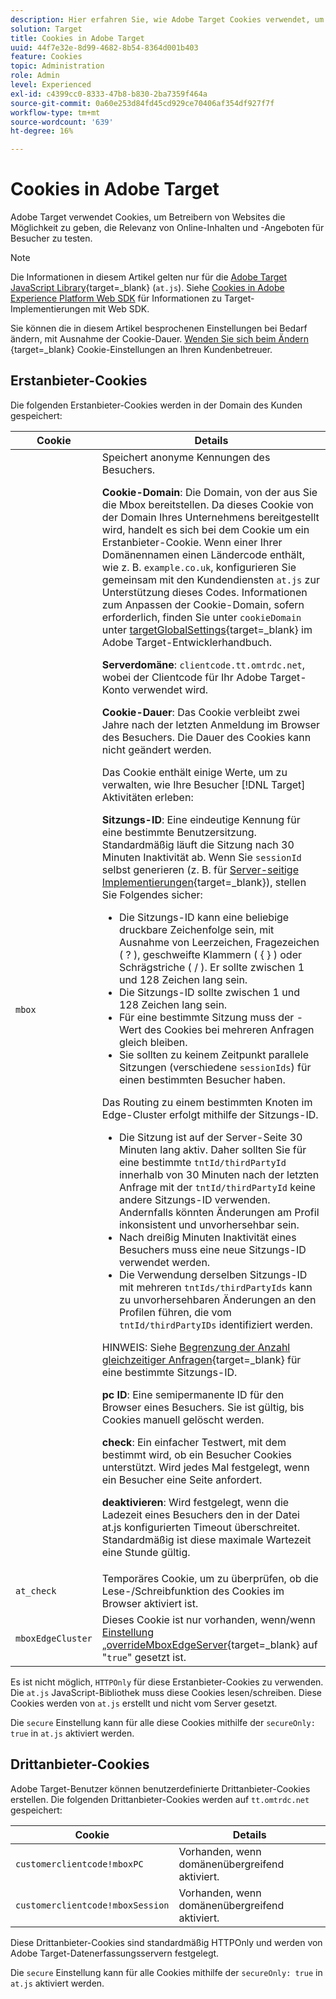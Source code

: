 ```yaml
---
description: Hier erfahren Sie, wie Adobe Target Cookies verwendet, um Website-Betreibern die Möglichkeit zu geben, zu testen, welche Online-Inhalte und Angebote für Besucher am relevantesten sind.
solution: Target
title: Cookies in Adobe Target
uuid: 44f7e32e-8d99-4682-8b54-8364d001b403
feature: Cookies
topic: Administration
role: Admin
level: Experienced
exl-id: c4399cc0-8333-47b8-b830-2ba7359f464a
source-git-commit: 0a60e253d84fd45cd929ce70406af354df927f7f
workflow-type: tm+mt
source-wordcount: '639'
ht-degree: 16%

---
```


# Cookies in Adobe Target

Adobe Target verwendet Cookies, um Betreibern von Websites die Möglichkeit zu geben, die Relevanz von Online-Inhalten und -Angeboten für Besucher zu testen.

>[!NOTE]
>
>Die Informationen in diesem Artikel gelten nur für die [Adobe Target JavaScript Library](https://experienceleague.adobe.com/docs/target-dev/developer/client-side/at-js-implementation/functions-overview/targetglobalsettings.html){target=_blank} (`at.js`). Siehe [Cookies in Adobe Experience Platform Web SDK](web-sdk.md) für Informationen zu Target-Implementierungen mit Web SDK.
>
>Sie können die in diesem Artikel besprochenen Einstellungen bei Bedarf ändern, mit Ausnahme der Cookie-Dauer. [Wenden Sie sich beim Ändern ](https://experienceleague.adobe.com/docs/target/using/cmp-resources-and-contact-information.html){target=_blank} Cookie-Einstellungen an Ihren Kundenbetreuer.

## Erstanbieter-Cookies

Die folgenden Erstanbieter-Cookies werden in der Domain des Kunden gespeichert:

| Cookie | Details |
| --- | --- |
| `mbox` | Speichert anonyme Kennungen des Besuchers.<P>**Cookie-Domain**: Die Domain, von der aus Sie die Mbox bereitstellen. Da dieses Cookie von der Domain Ihres Unternehmens bereitgestellt wird, handelt es sich bei dem Cookie um ein Erstanbieter-Cookie. Wenn einer Ihrer Domänennamen einen Ländercode enthält, wie z. B. `example.co.uk`, konfigurieren Sie gemeinsam mit den Kundendiensten `at.js` zur Unterstützung dieses Codes. Informationen zum Anpassen der Cookie-Domain, sofern erforderlich, finden Sie unter `cookieDomain` unter [targetGlobalSettings](https://experienceleague.adobe.com/docs/target-dev/developer/client-side/at-js-implementation/functions-overview/targetglobalsettings.html){target=_blank} im Adobe Target-Entwicklerhandbuch.<P>**Serverdomäne**: `clientcode.tt.omtrdc.net`, wobei der Clientcode für Ihr Adobe Target-Konto verwendet wird.<P>**Cookie-Dauer**: Das Cookie verbleibt zwei Jahre nach der letzten Anmeldung im Browser des Besuchers. Die Dauer des Cookies kann nicht geändert werden.<P>Das Cookie enthält einige Werte, um zu verwalten, wie Ihre Besucher [!DNL Target] Aktivitäten erleben:<P>**Sitzungs-ID**: Eine eindeutige Kennung für eine bestimmte Benutzersitzung. Standardmäßig läuft die Sitzung nach 30 Minuten Inaktivität ab. Wenn Sie `sessionId` selbst generieren (z. B. für [Server-seitige Implementierungen](https://experienceleague.adobe.com/docs/target-dev/developer/server-side/server-side-overview.html){target=_blank}), stellen Sie Folgendes sicher:<ul><li>Die Sitzungs-ID kann eine beliebige druckbare Zeichenfolge sein, mit Ausnahme von Leerzeichen, Fragezeichen ( ? ), geschweifte Klammern ( { } ) oder Schrägstriche ( / ). Er sollte zwischen 1 und 128 Zeichen lang sein.</li><li>Die Sitzungs-ID sollte zwischen 1 und 128 Zeichen lang sein.</li><li>Für eine bestimmte Sitzung muss der -Wert des Cookies bei mehreren Anfragen gleich bleiben.</li><li>Sie sollten zu keinem Zeitpunkt parallele Sitzungen (verschiedene `sessionIds`) für einen bestimmten Besucher haben.</li></ul>Das Routing zu einem bestimmten Knoten im Edge-Cluster erfolgt mithilfe der Sitzungs-ID.<ul><li>Die Sitzung ist auf der Server-Seite 30 Minuten lang aktiv. Daher sollten Sie für eine bestimmte `tntId/thirdPartyId` innerhalb von 30 Minuten nach der letzten Anfrage mit der `tntId/thirdPartyId` keine andere Sitzungs-ID verwenden. Andernfalls könnten Änderungen am Profil inkonsistent und unvorhersehbar sein.</li><li>Nach dreißig Minuten Inaktivität eines Besuchers muss eine neue Sitzungs-ID verwendet werden.</li><li>Die Verwendung derselben Sitzungs-ID mit mehreren `tntIds/thirdPartyIds` kann zu unvorhersehbaren Änderungen an den Profilen führen, die vom `tntId/thirdPartyIDs` identifiziert werden.</li></ul>HINWEIS: Siehe [Begrenzung der Anzahl gleichzeitiger Anfragen](https://experienceleague.adobe.com/docs/target/using/troubleshoot/target-limits.html#content-delivery){target=_blank} für eine bestimmte Sitzungs-ID.<P>**pc ID**: Eine semipermanente ID für den Browser eines Besuchers. Sie ist gültig, bis Cookies manuell gelöscht werden.<P>**check**: Ein einfacher Testwert, mit dem bestimmt wird, ob ein Besucher Cookies unterstützt. Wird jedes Mal festgelegt, wenn ein Besucher eine Seite anfordert.<P>**deaktivieren**: Wird festgelegt, wenn die Ladezeit eines Besuchers den in der Datei at.js konfigurierten Timeout überschreitet. Standardmäßig ist diese maximale Wartezeit eine Stunde gültig. |
| `at_check` | Temporäres Cookie, um zu überprüfen, ob die Lese-/Schreibfunktion des Cookies im Browser aktiviert ist. |
| `mboxEdgeCluster` | Dieses Cookie ist nur vorhanden, wenn/wenn [ Einstellung „overrideMboxEdgeServer](https://experienceleague.adobe.com/docs/target-dev/developer/client-side/at-js-implementation/functions-overview/targetglobalsettings.html){target=_blank} auf &quot;`true`&quot; gesetzt ist. |

Es ist nicht möglich, `HTTPOnly` für diese Erstanbieter-Cookies zu verwenden. Die `at.js` JavaScript-Bibliothek muss diese Cookies lesen/schreiben. Diese Cookies werden von `at.js` erstellt und nicht vom Server gesetzt.

Die `secure` Einstellung kann für alle diese Cookies mithilfe der `secureOnly: true` in `at.js` aktiviert werden.

## Drittanbieter-Cookies

Adobe Target-Benutzer können benutzerdefinierte Drittanbieter-Cookies erstellen. Die folgenden Drittanbieter-Cookies werden auf `tt.omtrdc.net` gespeichert:

| Cookie | Details |
| --- | --- |
| `customerclientcode!mboxPC` | Vorhanden, wenn domänenübergreifend aktiviert. |
| `customerclientcode!mboxSession` | Vorhanden, wenn domänenübergreifend aktiviert. |

Diese Drittanbieter-Cookies sind standardmäßig HTTPOnly und werden von Adobe Target-Datenerfassungsservern festgelegt.

Die `secure` Einstellung kann für alle Cookies mithilfe der `secureOnly: true` in `at.js` aktiviert werden.
